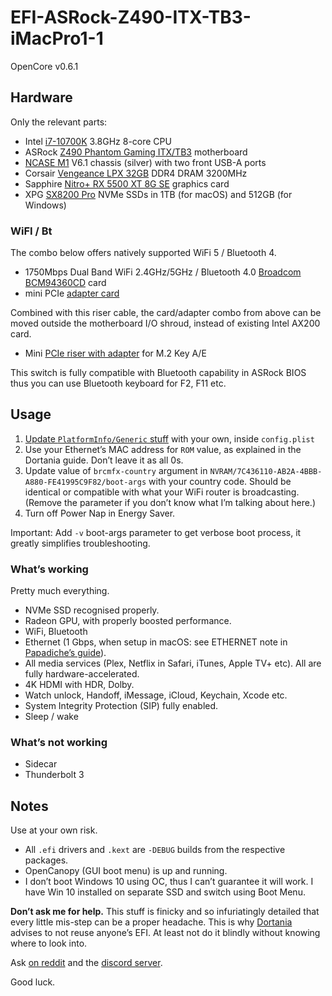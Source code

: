 # EFI-ASRock-Z490-ITX-TB3-iMacPro1-1

OpenCore v0.6.1

## Hardware

Only the relevant parts:

* Intel [i7-10700K](https://ark.intel.com/content/www/us/en/ark/products/199335/intel-core-i7-10700k-processor-16m-cache-up-to-5-10-ghz.html) 3.8GHz 8-core CPU
* ASRock [Z490 Phantom Gaming ITX/TB3](https://www.asrock.com/mb/Intel/Z490%20Phantom%20Gaming-ITXTB3/index.asp) motherboard
* [NCASE M1](https://ncases.com/products/m1) V6.1 chassis (silver) with two front USB-A ports
* Corsair [Vengeance LPX 32GB](https://www.corsair.com/ww/en/Categories/Products/Memory/VENGEANCE-LPX/p/CMK32GX4M2D3200C16) DDR4 DRAM 3200MHz
* Sapphire [Nitro+ RX 5500 XT 8G SE](https://www.sapphiretech.com/en/consumer/nitro-radeon-rx-5500-xt-se-8g-gddr6) graphics card
* XPG [SX8200 Pro](https://www.xpg.com/us/feature/583/) NVMe SSDs in 1TB (for macOS) and 512GB (for Windows)

### WiFI / Bt

The combo below offers natively supported WiFi 5 / Bluetooth 4.

- 1750Mbps Dual Band WiFi 2.4GHz/5GHz / Bluetooth 4.0 [Broadcom BCM94360CD](https://www.aliexpress.com/item/1750Mbps-Dual-Band-WiFi-Bluetooth-Card-2-4GHz-5GHz-BT-4-0-Broadcom-BCM94360CD-Wireless-Module/32974196141.html) card
- mini PCIe [adapter card](https://www.aliexpress.com/item/MINI-PCI-E-Adapter-Converter-to-wireless-wifi-card-BCM94360CD-BCM94331CD-BCM94360CS-BCM94360CS2-module-for-macbook/32256494722.html)

Combined with this riser cable, the card/adapter combo from above can be moved outside the motherboard I/O shroud, instead of existing Intel AX200 card.

- Mini [PCIe riser with adapter](https://www.aliexpress.com/item/BCM94360CD-BCM94360CS2-BCM943224PCIEBT2-Card-To-M-2-Key-A-E-Cable-For-Mac-OS-and-and/4000286967003.html) for M.2 Key A/E

This switch is fully compatible with Bluetooth capability in ASRock BIOS thus you can use Bluetooth keyboard for F2, F11 etc.

## Usage

1. [Update `PlatformInfo/Generic` stuff](https://dortania.github.io/OpenCore-Post-Install/universal/iservices.html#generate-a-new-serial) with your own, inside `config.plist`
2. Use your Ethernet’s MAC address for `ROM` value, as explained in the Dortania guide. Don’t leave it as all 0s.
3. Update value of `brcmfx-country` argument in `NVRAM/7C436110-AB2A-4BBB-A880-FE41995C9F82/boot-args` with your country code. Should be identical or compatible with what your WiFi router is broadcasting. (Remove the parameter if you don’t know what I’m talking about here.)
4. Turn off Power Nap in Energy Saver.

Important: Add `-v` boot-args parameter to get verbose boot process, it greatly simplifies troubleshooting.

### What’s working

Pretty much everything.

- NVMe SSD recognised properly.
- Radeon GPU, with properly boosted performance.
- WiFi, Bluetooth
- Ethernet (1 Gbps, when setup in macOS: see ETHERNET note in [Papadiche’s guide](https://www.reddit.com/r/hackintosh/comments/i3pega/z490_itx_guide/)).
- All media services (Plex, Netflix in Safari, iTunes, Apple TV+ etc). All are fully hardware-accelerated.
- 4K HDMI with HDR, Dolby.
- Watch unlock, Handoff, iMessage, iCloud, Keychain, Xcode etc.
- System Integrity Protection (SIP) fully enabled.
- Sleep / wake

### What’s not working

- Sidecar
- Thunderbolt 3

## Notes

Use at your own risk. 

- All `.efi` drivers and `.kext` are `-DEBUG` builds from the respective packages. 
- OpenCanopy (GUI boot menu) is up and running.
- I don’t boot Windows 10 using OC, thus I can’t guarantee it will work. I have Win 10 installed on separate SSD and switch using Boot Menu.

**Don’t ask me for help.** This stuff is finicky and so infuriatingly detailed that every little mis-step can be a proper headache. This is why [Dortania](https://dortania.github.io) advises to not reuse anyone’s EFI. At least not do it blindly without knowing where to look into. 

Ask [on reddit](https://www.reddit.com/r/hackintosh/) and the [discord server](https://discord.gg/Wxam8aH).

Good luck.